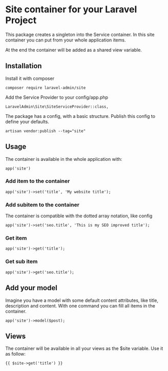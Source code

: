 # Site container for your Laravel Project

This package creates a singleton into the Service container. In this site container you can put from your whole application items. 

At the end the container will be added as a shared view variable. 

## Installation

Install it with composer 

```
composer require laravel-admin/site
```

Add the Service Provider to your config/app.php

```
LaravelAdmin\Site\SiteServiceProvider::class,
```

The package has a config, with a basic structure. Publish this config to define your defaults.

```
artisan vendor:publish --tag="site"
```


## Usage

The container is available in the whole application with:

```
app('site')
```

### Add item to the container

```
app('site')->set('title', 'My website title');
```

### Add subitem to the container

The container is compatible with the dotted array notation, like config

```
app('site')->set('seo.title', 'This is my SEO improved title');
```

### Get item

```
app('site')->get('title');
```

### Get sub item

```
app('site')->get('seo.title');
```

## Add your model

Imagine you have a model with some default content attributes, like title, description and content. With one command you can fill all items in the container.

```
app('site')->model($post);
```

## Views

The container will be available in all your views as the $site variable. Use it as follow:

```
{{ $site->get('title') }}
```

